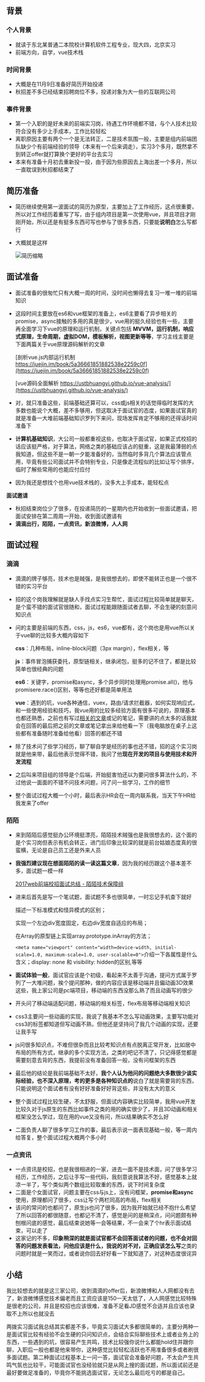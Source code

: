 ## 背景

### 个人背景

- 就读于东北某普通二本院校计算机软件工程专业，现大四，北京实习
- 前端方向，自学，vue技术栈

### 时间背景

- 大概是在11月9日准备好简历开始投递
- 秋招差不多已经结束招聘岗位不多，投递对象为大一些的互联网公司

### 事件背景

- 第一个入职的是好未来的前端实习岗，待遇工作环境都不错，与个人技术比较符合没有多少上手成本，工作比较轻松
- 离职原因主要有两个一个是无法转正，二是技术氛围一般，主要是组内前端团队缺少个有前端经验的领导（本来有一个后来调走），实习3个多月，既然拿不到转正offer就打算换个更好的平台去实习
- 本来有准备十月初去重新投一投，由于因为些原因去上海出差一个多月，所以一直耽误到秋招都结束了

## 简历准备

- 简历继续使用第一波面试的简历为原型，主要加上了工作经历，这点很重要，所以对工作经历着重写了写，由于组内项目是第一次使用vue，并且项目才刚刚开始，所以还是有挺多东西可写也参与了很多东西，只要能**说明白**怎么写都行

- 大概就是这样

  ![简历缩略](/Users/wangwenjian/Desktop/学习/学习笔记/Typora/Web-learning-notes/assets/简历缩略图.png)

## 面试准备

- 面试准备的很匆忙只有大概一周的时间，没时间也懒得去复习一堆一堆的前端知识

- 这段时间主要放在es6和vue框架的准备上，es6主要看了异步相关的promise，async接触的多用的真是很少，vue用的挺久经验也有一些，主要再全面学习下vue的原理和运行机制，关键点包括 **MVVM，运行机制，响应式原理，生命周期，虚拟DOM，模板解析，视图更新等等**，学习主线主要是下面两篇关于vue原理源码解析的文章

  [剖析vue.js内部运行机制  https://juejin.im/book/5a36661851882538e2259c0f](https://juejin.im/book/5a36661851882538e2259c0f)

  [vue源码全面解析  https://ustbhuangyi.github.io/vue-analysis/](https://ustbhuangyi.github.io/vue-analysis/)

- 对，就只准备这些，前端基础还算可以，css或js相关的话觉得临时发挥的大多数也能说个大概，差不多够用，但这取决于面试官的态度，如果面试官真的就是准备一大堆前端基础知识罗列下来问，现场发挥肯定不够用的还得话时间准备下

- **计算机基础知识**，大公司一般都重视这些，也取决于面试官，如果正式校招的话应该挺严格，对于算法，网络之类的基础应该占的挺重，这是我最薄弱的点我知道，但这些不是一朝一夕能准备好的，当然临时多背几个算法应该管点用，毕竟有些公司面试并不会特别专业，只是像走流程似的比如让写个排序，临时了解些常用的也能应付应付

- 因为我还是想找个也用vue技术栈的，没多大上手成本，能轻松点

**面试邀请**

- 秋招结束岗位少了很多，在投递简历的一星期内也开始收到一些面试邀请，把面试安排在第二周周一开始，收到面试邀请有
- **滴滴出行，陌陌，一点资讯，新浪微博，人人网**

## 面试过程

### 滴滴

- 滴滴的牌子够亮，技术也是贼强，是我很想去的，即使不能转正也是一个很不错的实习平台

- 招的这个岗我理解就是缺人手找点实习生帮忙，面试过程比较简单就是聊天，是个蛮不错的面试官很随和，面试过程能跟随面试者去聊，不会生硬的刻意问知识点

- 问的主要是前端的东西，css，js，es6，vue都有，这个岗也是用vue所以关于vue聊的比较多大概内容如下

  **css**：几种布局，inline-block问题（3px margin），flex相关，等

  **js**：事件冒泡捕获委托，原型链相关，继承闭包，挺多的记不住了，都是比较简单也很经典的问题

  **es6**：关键字，promise和async，多个异步同时处理用promise.all()，他与promisere.race()区别，等等也还好都是简单用法

  **vue**：遇到的坑，vue各种通信，vuex，路由/请求拦截器，如何实现响应式，和一些使用经验和技巧，我vue用的比较多经验方面有很多可说的，原理基本也都还熟悉，之前也有写过[相关的文章](https://segmentfault.com/a/1190000016627804)或记的笔记，需要讲的点太多的话我就会在回答的最后把之前的文章或笔记拿出来给他看一下（我电脑放在桌子上这些都有准备随时准备给他看）回答的都还不错

- 除了技术问了些学习经历，聊了聊自学是经历的事也还不错，招的这个实习岗就是他来带，最后他表示觉得不错，我问了他**现在开发的项目与使用技术和开发流程**

- 之后叫来项目组的领导是个后端，开始挺害怕还以为要问很多算法什么的，不过他说一面面的不错不问技术问题，问了问一些学习，工作的细节

- 整个面试过程大概一个小时，最后表示HR会在一周内联系我，当天下午HR给我发来了offer

### 陌陌

- 来到陌陌后感觉挺办公环境挺漂亮，陌陌技术贼强也是我很想去的，这个面的是个实习岗但表示有机会转正，进门后印象比较深的就是前台姑娘态度真的很蛮横，无论是自己员工还是外来人员

- **我强烈建议现在想面陌陌的读一读这篇文章**，因为我的经历跟这个基本差不多，面试题一模一样

  [2017web前端校招面试总结 - 陌陌技术保障组](https://segmentfault.com/a/1190000010922738)

- 进来后首先是写一个笔试题，面试题不多也很简单，一时忘记手机查下就好

  描述一下标准模式和怪异模式的区别；

  实现一个左边div宽度固定，右边div宽度自适应的布局；

  在Array的原型链上实现array.prototype.inArray的方法；

  `<meta name="viewport" content="width=device-width, initial-scale=1.0, maximum-scale=1.0, user-scalable=0">`介绍一下各属性是什么含义；display: none 和 visibility: hidden的区别,等等

- **面试体验一般**，面试官应该是个初级，看起来不太善于沟通，提问方式属于罗列了一大堆问题，挨个提问那种，做的内容应该是移动端并且偏动画3D效果这些，我上家公司是pc端项目，移动端的东西没那么熟了而且动画写的很少

- 开头问了移动端适配问题，移动端的相关标签，flex布局等移动端相关知识

- css3主要问一些动画的实现，我说了我基本不怎么写动画效果，主要写功能对css3的标签都知道但写动画不熟，但他还是坚持问了我几个动画的实现，还要让我手写

- js问很多知识点，不难但很杂而且比较考知识点有点脱离正常开发，比如居中布局的所有方式，继承的多个实现方法，之类的吧记不清了，只记得感觉都是需要刻意去背的东西，我提前没有准备回答一般，没有问框架的东西

- 最后他的结论是我前端基础不太好，**我个人认为他问的问题绝大多数很少谈实际经验，也不深入原理，考的更多是各种知识点的**说白了就是需要背的东西，只能说明这个面试者有没有好好准备好好背这些，并没有太大的意义

- 整个面试过程比较生硬，不太舒服，但面试内容确实比较简单，我用vue开发比较久对于js原生的东西比如事件之类的用的确实很少了，并且3D动画和相关框架没怎么学过，现在用的vue又没有问，所以结果确实不怎么好

- 二面负责人聊了很多学习工作的事，最后表示说一面表现基础一般，等一周内给答复，整个面试过程大概两个多小时

### 一点资讯

- 一点资讯是校招，也是我很相进的一家，进去一面不是技术面，问了很多学习经历，工作经历，之后让手写一些代码，我刻意说我算法不好，感觉基本上就凉一半了，写个类似两个数组比较取重的东西，说下时间复杂度
- 二面是个女面试官，问题主要在css与js上，没有问框架，**promise和async**使用，原理都问了很多，css让写个两栏同高的布局，flex相关
- 该问的常问的也都问了，原生js也问了很多，因为我开始就已经不抱什么希望了所以回答的都很随意，也都记不清了，感觉是问的是稍深点，问问题颇有种刨根问底的感觉，最后结束说她等一会等结果，不一会来了个hr表示面试结束，可以走了
- 这家记的不多，**印象稍深的就是面试官都不会回答面试者的问题，也不会对回答的问题发表看法，问他应该是什么，我说的对不对，正确应该怎么写**之类的问题时就是一笑而过，或者说你回去好好看一下就知道了，对这种态度很诧异

## 小结

我比较想去的就是这三家公司，收到滴滴的offer后，新浪微博和人人网都没有去了，新浪微博感觉技术偏老而且工资应该是150一天太低了，人人网感觉比较特殊是很老的公司，并且是校招也应该很难，准备不足看JD感觉不合适并且应该也录取不上所以也就没去

两拨实习面试我总结其实都差不多，毕竟实习面试大多都很简单的，主要分两种一是面试官比较有经验不会生硬的只问知识点，会结合实际聊些技术上或者业务上的东西，一些遇到的坑，很容易产生共鸣，技术比较强你说什么都能hold住并跟你聊，入职后一般也都是他来带你，这种感觉比较轻松活跃也不用准备很多或者刷很多面试题。第二种面试过程基本上一问一答，面试官会准备好问题，不太会产生共鸣气氛也比较干，可能面试官也没经验就只是从网上搜的面试题，所以面试前还是最好要做足准备的，毕竟你不能挑选面试官，无论怎么最后吃亏的都是自己。